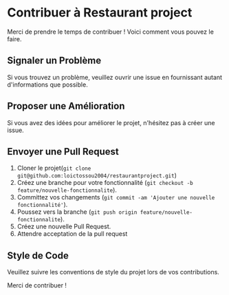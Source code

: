 # Contribuer à Restaurant project

Merci de prendre le temps de contribuer ! Voici comment vous pouvez le faire.

## Signaler un Problème

Si vous trouvez un problème, veuillez ouvrir une issue en fournissant autant d'informations que possible.

## Proposer une Amélioration

Si vous avez des idées pour améliorer le projet, n'hésitez pas à créer une issue.

## Envoyer une Pull Request

1. Cloner le projet(`git clone git@github.com:loictossou2004/restaurantproject.git`)
2. Créez une branche pour votre fonctionnalité (`git checkout -b feature/nouvelle-fonctionnalite`).
3. Committez vos changements (`git commit -am 'Ajouter une nouvelle fonctionnalité'`).
4. Poussez vers la branche (`git push origin feature/nouvelle-fonctionnalite`).
5. Créez une nouvelle Pull Request.
6. Attendre acceptation de la pull request

## Style de Code

Veuillez suivre les conventions de style du projet lors de vos contributions.

Merci de contribuer !
